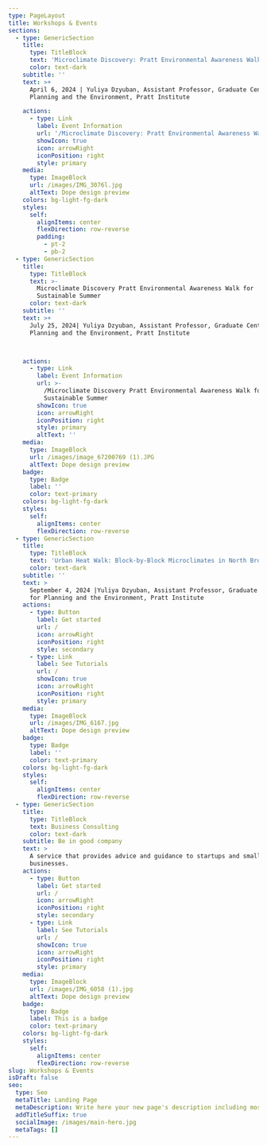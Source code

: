 ```yaml
---
type: PageLayout
title: Workshops & Events
sections:
  - type: GenericSection
    title:
      type: TitleBlock
      text: 'Microclimate Discovery: Pratt Environmental Awareness Walk'
      color: text-dark
    subtitle: ''
    text: >+
      April 6, 2024 | Yuliya Dzyuban, Assistant Professor, Graduate Center for
      Planning and the Environment, Pratt Institute

    actions:
      - type: Link
        label: Event Information
        url: '/Microclimate Discovery: Pratt Environmental Awareness Walk'
        showIcon: true
        icon: arrowRight
        iconPosition: right
        style: primary
    media:
      type: ImageBlock
      url: /images/IMG_3076l.jpg
      altText: Dope design preview
    colors: bg-light-fg-dark
    styles:
      self:
        alignItems: center
        flexDirection: row-reverse
        padding:
          - pt-2
          - pb-2
  - type: GenericSection
    title:
      type: TitleBlock
      text: >-
        Microclimate Discovery Pratt Environmental Awareness Walk for
        Sustainable Summer
      color: text-dark
    subtitle: ''
    text: >+
      July 25, 2024| Yuliya Dzyuban, Assistant Professor, Graduate Center for
      Planning and the Environment, Pratt Institute



    actions:
      - type: Link
        label: Event Information
        url: >-
          /Microclimate Discovery Pratt Environmental Awareness Walk for
          Sustainable Summer
        showIcon: true
        icon: arrowRight
        iconPosition: right
        style: primary
        altText: ''
    media:
      type: ImageBlock
      url: /images/image_67200769 (1).JPG
      altText: Dope design preview
    badge:
      type: Badge
      label: ''
      color: text-primary
    colors: bg-light-fg-dark
    styles:
      self:
        alignItems: center
        flexDirection: row-reverse
  - type: GenericSection
    title:
      type: TitleBlock
      text: 'Urban Heat Walk: Block-by-Block Microclimates in North Brooklyn'
      color: text-dark
    subtitle: ''
    text: >
      September 4, 2024 |Yuliya Dzyuban, Assistant Professor, Graduate Center
      for Planning and the Environment, Pratt Institute 
    actions:
      - type: Button
        label: Get started
        url: /
        icon: arrowRight
        iconPosition: right
        style: secondary
      - type: Link
        label: See Tutorials
        url: /
        showIcon: true
        icon: arrowRight
        iconPosition: right
        style: primary
    media:
      type: ImageBlock
      url: /images/IMG_6167.jpg
      altText: Dope design preview
    badge:
      type: Badge
      label: ''
      color: text-primary
    colors: bg-light-fg-dark
    styles:
      self:
        alignItems: center
        flexDirection: row-reverse
  - type: GenericSection
    title:
      type: TitleBlock
      text: Business Consulting
      color: text-dark
    subtitle: Be in good company
    text: >
      A service that provides advice and guidance to startups and small
      businesses.
    actions:
      - type: Button
        label: Get started
        url: /
        icon: arrowRight
        iconPosition: right
        style: secondary
      - type: Link
        label: See Tutorials
        url: /
        showIcon: true
        icon: arrowRight
        iconPosition: right
        style: primary
    media:
      type: ImageBlock
      url: /images/IMG_6058 (1).jpg
      altText: Dope design preview
    badge:
      type: Badge
      label: This is a badge
      color: text-primary
    colors: bg-light-fg-dark
    styles:
      self:
        alignItems: center
        flexDirection: row-reverse
slug: Workshops & Events
isDraft: false
seo:
  type: Seo
  metaTitle: Landing Page
  metaDescription: Write here your new page's description including most relevant keywords.
  addTitleSuffix: true
  socialImage: /images/main-hero.jpg
  metaTags: []
---
```

